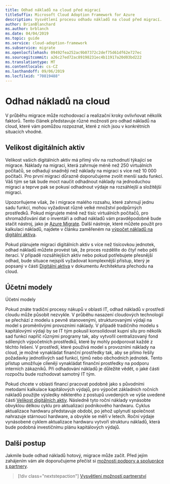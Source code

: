 ```yaml
---
title: Odhad nákladů na cloud před migrací
titleSuffix: Microsoft Cloud Adoption Framework for Azure
description: Vysvětlení procesu odhadu nákladů na cloud před migrací.
author: BrianBlanchard
ms.author: brblanch
ms.date: 04/04/2019
ms.topic: guide
ms.service: cloud-adoption-framework
ms.subservice: migrate
ms.openlocfilehash: 09492fea252ac9b07372c2def75d61df62e727ec
ms.sourcegitcommit: a26c27ed72ac89198231ec4b11917a20d03bd222
ms.translationtype: MT
ms.contentlocale: cs-CZ
ms.lasthandoff: 09/06/2019
ms.locfileid: "70819488"
---
```

# <a name="estimate-cloud-costs"></a>Odhad nákladů na cloud

V průběhu migrace může rozhodovací a realizační kroky ovlivňovat několik faktorů. Tento článek představuje různé možnosti pro odhad nákladů na cloud, které vám pomůžou rozpoznat, které z nich jsou v konkrétních situacích vhodné.

## <a name="digital-estate-size"></a>Velikost digitálních aktiv

Velikost vašich digitálních aktiv má přímý vliv na rozhodnutí týkající se migrace. Náklady na migraci, která zahrnuje méně než 250 virtuálních počítačů, se odhadují snadněji než náklady na migraci s více než 10 000 počítači. Pro první migraci důrazně doporučujeme zvolit menší sadu funkcí. Váš tým se tak bude moct naučit odhadnout náklady na jednoduchou migraci a teprve pak se pokusí odhadnout výdaje na rozsáhlejší a složitější migraci.

Upozorňujeme však, že i migrace malého rozsahu, které zahrnují jednu sadu funkcí, mohou vyžadovat různě velké množství podpůrných prostředků. Pokud migrujete méně než tisíc virtuálních počítačů, pro shromažďování dat o inventáři a odhad nákladů vám pravděpodobně bude stačit nástroj, jako je [Azure Migrate](/azure/migrate/migrate-overview). Další nástroje, které můžete použít pro kalkulaci nákladů, najdete v článku zaměřeném na [výpočet nákladů na digitální aktiva](../../../digital-estate/calculate.md).

Pokud plánujete migraci digitálních aktiv s více než tisícovkou jednotek, odhad nákladů můžete provést tak, že proces rozdělíte do čtyř nebo pěti iterací. V případě rozsáhlejších aktiv nebo pokud potřebujete přesnější odhad, bude situace nejspíš vyžadovat komplexnější přístup, který je popsaný v části [Digitální aktiva](../../../digital-estate/index.md) v dokumentu Architektura přechodu na cloud.

## <a name="accounting-models"></a>Účetní modely

Účetní modely

Pokud znáte tradiční procesy nákupů v oblasti IT, odhad nákladů v prostředí cloudu může působit nezvykle. V průběhu nasazení cloudových technologií se přechází z modelu s pevně stanovenými, strukturovanými výdaji na model s proměnlivými provozními náklady. V případě tradičního modelu s kapitálovými výdaji by se IT tým pokusil konsolidovat kupní sílu pro několik sad funkcí napříč různými programy tak, aby vytvořil centralizovaný fond sdílených výpočetních prostředků, které by mohly podporovat každé z těchto řešení. V prostředí, které používá model s provozními náklady na cloud, je možné vynakládat finanční prostředky tak, aby se přímo řešily požadavky jednotlivých sad funkcí, týmů nebo obchodních jednotek. Tento přístup umožňuje cíleněji vynakládat finanční prostředky na podporu interních zákazníků. Při odhadování nákladů je důležité vědět, o jaké části rozpočtu bude rozhodovat samotný IT tým.

Pokud chcete v oblasti financí pracovat podobně jako s původními metodami kalkulace kapitálových výdajů, pro výpočet základních ročních nákladů použijte výsledky některého z postupů uvedených ve výše uvedené části [Velikost digitálních aktiv](#digital-estate-size). Následně tyto roční náklady vynásobte obvyklou délkou cyklu pro aktualizaci podnikového hardwaru. Cyklus aktualizace hardwaru představuje období, po jehož uplynutí společnost nahrazuje stárnoucí hardware, a obvykle se měří v letech. Roční výdaje vynásobené cyklem aktualizace hardwaru vytvoří strukturu nákladů, která bude podobná investičnímu plánu kapitálových výdajů.

## <a name="next-steps"></a>Další postup

Jakmile bude odhad nákladů hotový, migrace může začít. Před jejím zahájením vám ale doporučujeme přečíst si [možnosti podpory a spolupráce s partnery](./partnership-options.md).

> [!div class="nextstepaction"]
> [Vysvětlení možností partnerství](./partnership-options.md)
